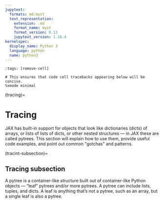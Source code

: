 ```yaml
---
jupytext:
  formats: md:myst
  text_representation:
    extension: .md
    format_name: myst
    format_version: 0.13
    jupytext_version: 1.16.4
kernelspec:
  display_name: Python 3
  language: python
  name: python3
---
```


```{code-cell}
:tags: [remove-cell]

# This ensures that code cell tracebacks appearing below will be concise.
%xmode minimal
```

(tracing)=
# Tracing

<!--* freshness: { reviewed: '2024-11-01' } *-->

JAX has built-in support for objects that look like dictionaries (dicts) of arrays, or lists of lists of dicts, or other nested structures — in JAX these are called pytrees.
This section will explain how to use them, provide useful code examples, and point out common "gotchas" and patterns.


(tracint-subsection)=
## Tracing subsection

A pytree is a container-like structure built out of container-like Python objects — “leaf” pytrees and/or more pytrees. A pytree can include lists, tuples, and dicts. A leaf is anything that’s not a pytree, such as an array, but a single leaf is also a pytree.
